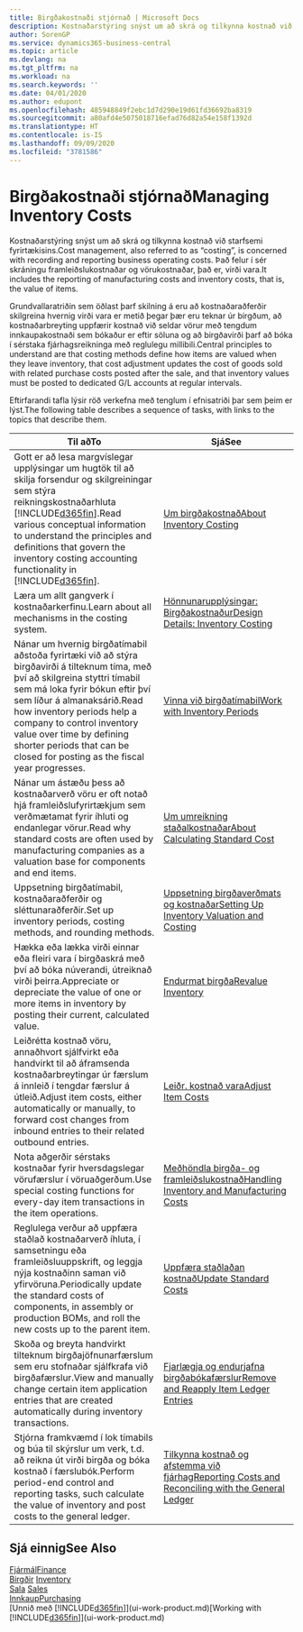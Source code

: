 ```yaml
---
title: Birgðakostnaði stjórnað | Microsoft Docs
description: Kostnaðarstýring snýst um að skrá og tilkynna kostnað við starfsemi fyrirtækisins. Það felur í sér skráningu framleiðslukostnaðar og vörukostnaðar, það er, virði vara.
author: SorenGP
ms.service: dynamics365-business-central
ms.topic: article
ms.devlang: na
ms.tgt_pltfrm: na
ms.workload: na
ms.search.keywords: ''
ms.date: 04/01/2020
ms.author: edupont
ms.openlocfilehash: 485948849f2ebc1d7d290e19d61fd36692ba8319
ms.sourcegitcommit: a80afd4e5075018716efad76d82a54e158f1392d
ms.translationtype: HT
ms.contentlocale: is-IS
ms.lasthandoff: 09/09/2020
ms.locfileid: "3781586"
---
```

# <a name="managing-inventory-costs"></a><span data-ttu-id="a7246-104">Birgðakostnaði stjórnað</span><span class="sxs-lookup"><span data-stu-id="a7246-104">Managing Inventory Costs</span></span>
<span data-ttu-id="a7246-105">Kostnaðarstýring snýst um að skrá og tilkynna kostnað við starfsemi fyrirtækisins.</span><span class="sxs-lookup"><span data-stu-id="a7246-105">Cost management, also referred to as “costing”, is concerned with recording and reporting business operating costs.</span></span> <span data-ttu-id="a7246-106">Það felur í sér skráningu framleiðslukostnaðar og vörukostnaðar, það er, virði vara.</span><span class="sxs-lookup"><span data-stu-id="a7246-106">It includes the reporting of manufacturing costs and inventory costs, that is, the value of items.</span></span>   

<span data-ttu-id="a7246-107">Grundvallaratriðin sem öðlast þarf skilning á eru að kostnaðaraðferðir skilgreina hvernig virði vara er metið þegar þær eru teknar úr birgðum, að kostnaðarbreyting uppfærir kostnað við seldar vörur með tengdum innkaupakostnaði sem bókaður er eftir söluna og að birgðavirði þarf að bóka í sérstaka fjárhagsreikninga með reglulegu millibili.</span><span class="sxs-lookup"><span data-stu-id="a7246-107">Central principles to understand are that costing methods define how items are valued when they leave inventory, that cost adjustment updates the cost of goods sold with related purchase costs posted after the sale, and that inventory values must be posted to dedicated G/L accounts at regular intervals.</span></span>

<span data-ttu-id="a7246-108">Eftirfarandi tafla lýsir röð verkefna með tenglum í efnisatriði þar sem þeim er lýst.</span><span class="sxs-lookup"><span data-stu-id="a7246-108">The following table describes a sequence of tasks, with links to the topics that describe them.</span></span>

|<span data-ttu-id="a7246-109">**Til að**</span><span class="sxs-lookup"><span data-stu-id="a7246-109">**To**</span></span>|<span data-ttu-id="a7246-110">**Sjá**</span><span class="sxs-lookup"><span data-stu-id="a7246-110">**See**</span></span>|  
|------------|-------------|  
|<span data-ttu-id="a7246-111">Gott er að lesa margvíslegar upplýsingar um hugtök til að skilja forsendur og skilgreiningar sem stýra reikningskostnaðarhluta [!INCLUDE[d365fin](includes/d365fin_md.md)].</span><span class="sxs-lookup"><span data-stu-id="a7246-111">Read various conceptual information to understand the principles and definitions that govern the inventory costing accounting functionality in [!INCLUDE[d365fin](includes/d365fin_md.md)].</span></span>|[<span data-ttu-id="a7246-112">Um birgðakostnað</span><span class="sxs-lookup"><span data-stu-id="a7246-112">About Inventory Costing</span></span>](finance-learn-about-costing.md)|  
|<span data-ttu-id="a7246-113">Læra um allt gangverk í kostnaðarkerfinu.</span><span class="sxs-lookup"><span data-stu-id="a7246-113">Learn about all mechanisms in the costing system.</span></span>|[<span data-ttu-id="a7246-114">Hönnunarupplýsingar: Birgðakostnaður</span><span class="sxs-lookup"><span data-stu-id="a7246-114">Design Details: Inventory Costing</span></span>](design-details-inventory-costing.md)|
|<span data-ttu-id="a7246-115">Nánar um hvernig birgðatímabil aðstoða fyrirtæki við að stýra birgðavirði á tilteknum tíma, með því að skilgreina styttri tímabil sem má loka fyrir bókun eftir því sem líður á almanaksárið.</span><span class="sxs-lookup"><span data-stu-id="a7246-115">Read how inventory periods help a company to control inventory value over time by defining shorter periods that can be closed for posting as the fiscal year progresses.</span></span>|[<span data-ttu-id="a7246-116">Vinna við birgðatímabil</span><span class="sxs-lookup"><span data-stu-id="a7246-116">Work with Inventory Periods</span></span>](finance-how-to-work-with-inventory-periods.md)|
|<span data-ttu-id="a7246-117">Nánar um ástæðu þess að kostnaðarverð vöru er oft notað hjá framleiðslufyrirtækjum sem verðmætamat fyrir íhluti og endanlegar vörur.</span><span class="sxs-lookup"><span data-stu-id="a7246-117">Read why standard costs are often used by manufacturing companies as a valuation base for components and end items.</span></span>|[<span data-ttu-id="a7246-118">Um umreikning staðalkostnaðar</span><span class="sxs-lookup"><span data-stu-id="a7246-118">About Calculating Standard Cost</span></span>](finance-about-calculating-standard-cost.md)|
|<span data-ttu-id="a7246-119">Uppsetning birgðatímabil, kostnaðaraðferðir og sléttunaraðferðir.</span><span class="sxs-lookup"><span data-stu-id="a7246-119">Set up inventory periods, costing methods, and rounding methods.</span></span>|[<span data-ttu-id="a7246-120">Uppsetning birgðaverðmats og kostnaðar</span><span class="sxs-lookup"><span data-stu-id="a7246-120">Setting Up Inventory Valuation and Costing</span></span>](finance-set-up-inventory-valuation-and-costing.md)|
|<span data-ttu-id="a7246-121">Hækka eða lækka virði einnar eða fleiri vara í birgðaskrá með því að bóka núverandi, útreiknað virði þeirra.</span><span class="sxs-lookup"><span data-stu-id="a7246-121">Appreciate or depreciate the value of one or more items in inventory by posting their current, calculated value.</span></span>|[<span data-ttu-id="a7246-122">Endurmat birgða</span><span class="sxs-lookup"><span data-stu-id="a7246-122">Revalue Inventory</span></span>](inventory-how-revalue-inventory.md)|
|<span data-ttu-id="a7246-123">Leiðrétta kostnað vöru, annaðhvort sjálfvirkt eða handvirkt til að áframsenda kostnaðarbreytingar úr færslum á innleið í tengdar færslur á útleið.</span><span class="sxs-lookup"><span data-stu-id="a7246-123">Adjust item costs, either automatically or manually, to forward cost changes from inbound entries to their related outbound entries.</span></span>|[<span data-ttu-id="a7246-124">Leiðr. kostnað vara</span><span class="sxs-lookup"><span data-stu-id="a7246-124">Adjust Item Costs</span></span>](inventory-how-adjust-item-costs.md)|
|<span data-ttu-id="a7246-125">Nota aðgerðir sérstaks kostnaðar fyrir hversdagslegar vörufærslur í vöruaðgerðum.</span><span class="sxs-lookup"><span data-stu-id="a7246-125">Use special costing functions for every-day item transactions in the item operations.</span></span>|[<span data-ttu-id="a7246-126">Meðhöndla birgða- og framleiðslukostnað</span><span class="sxs-lookup"><span data-stu-id="a7246-126">Handling Inventory and Manufacturing Costs</span></span>](finance-handle-inventory-and-manufacturing-costs.md)|  
|<span data-ttu-id="a7246-127">Reglulega verður að uppfæra staðlað kostnaðarverð íhluta, í samsetningu eða framleiðsluuppskrift, og leggja nýja kostnaðinn saman við yfirvöruna.</span><span class="sxs-lookup"><span data-stu-id="a7246-127">Periodically update the standard costs of components, in assembly or production BOMs, and roll the new costs up to the parent item.</span></span>|[<span data-ttu-id="a7246-128">Uppfæra staðlaðan kostnað</span><span class="sxs-lookup"><span data-stu-id="a7246-128">Update Standard Costs</span></span>](finance-how-to-update-standard-costs.md)|
|<span data-ttu-id="a7246-129">Skoða og breyta handvirkt tilteknum birgðajöfnunarfærslum sem eru stofnaðar sjálfkrafa við birgðafærslur.</span><span class="sxs-lookup"><span data-stu-id="a7246-129">View and manually change certain item application entries that are created automatically during inventory transactions.</span></span>|[<span data-ttu-id="a7246-130">Fjarlægja og endurjafna birgðabókafærslur</span><span class="sxs-lookup"><span data-stu-id="a7246-130">Remove and Reapply Item Ledger Entries</span></span>](finance-how-to-remove-and-reapply-item-entries.md)|
|<span data-ttu-id="a7246-131">Stjórna framkvæmd í lok tímabils og búa til skýrslur um verk, t.d. að reikna út virði birgða og bóka kostnað í færslubók.</span><span class="sxs-lookup"><span data-stu-id="a7246-131">Perform period-end control and reporting tasks, such calculate the value of inventory and post costs to the general ledger.</span></span>|[<span data-ttu-id="a7246-132">Tilkynna kostnað og afstemma við fjárhag</span><span class="sxs-lookup"><span data-stu-id="a7246-132">Reporting Costs and Reconciling with the General Ledger</span></span>](finance-report-costs-and-reconcile-with-the-general-ledger.md)|

## <a name="see-also"></a><span data-ttu-id="a7246-133">Sjá einnig</span><span class="sxs-lookup"><span data-stu-id="a7246-133">See Also</span></span>  
 [<span data-ttu-id="a7246-134">Fjármál</span><span class="sxs-lookup"><span data-stu-id="a7246-134">Finance</span></span>](finance.md)  
 <span data-ttu-id="a7246-135">[Birgðir](inventory-manage-inventory.md) </span><span class="sxs-lookup"><span data-stu-id="a7246-135">[Inventory](inventory-manage-inventory.md) </span></span>  
 <span data-ttu-id="a7246-136">[Sala](sales-manage-sales.md) </span><span class="sxs-lookup"><span data-stu-id="a7246-136">[Sales](sales-manage-sales.md) </span></span>  
 [<span data-ttu-id="a7246-137">Innkaup</span><span class="sxs-lookup"><span data-stu-id="a7246-137">Purchasing</span></span>](purchasing-manage-purchasing.md)  
 <span data-ttu-id="a7246-138">[Unnið með [!INCLUDE[d365fin](includes/d365fin_md.md)]](ui-work-product.md)</span><span class="sxs-lookup"><span data-stu-id="a7246-138">[Working with [!INCLUDE[d365fin](includes/d365fin_md.md)]](ui-work-product.md)</span></span>
